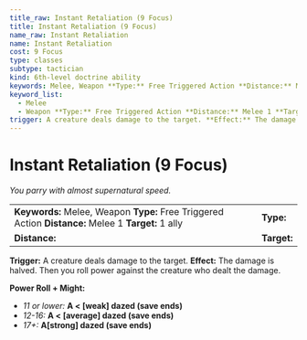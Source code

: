 ```yaml
---
title_raw: Instant Retaliation (9 Focus)
title: Instant Retaliation (9 Focus)
name_raw: Instant Retaliation
name: Instant Retaliation
cost: 9 Focus
type: classes
subtype: tactician
kind: 6th-level doctrine ability
keywords: Melee, Weapon **Type:** Free Triggered Action **Distance:** Melee 1 **Target:** 1 ally
keyword_list:
  - Melee
  - Weapon **Type:** Free Triggered Action **Distance:** Melee 1 **Target:** 1 ally
trigger: A creature deals damage to the target. **Effect:** The damage is halved. Then you roll power against the creature who dealt the damage.
---
```


# Instant Retaliation (9 Focus)

*You parry with almost supernatural speed.*

|                                                                                                      |             |
| :--------------------------------------------------------------------------------------------------- | :---------- |
| **Keywords:** Melee, Weapon **Type:** Free Triggered Action **Distance:** Melee 1 **Target:** 1 ally | **Type:**   |
| **Distance:**                                                                                        | **Target:** |

**Trigger:** A creature deals damage to the target. **Effect:** The damage is halved. Then you roll power against the creature who dealt the damage.

**Power Roll + Might:**

- *11 or lower:* **A \< \[weak\] dazed (save ends)**
- *12-16:* **A \< \[average\] dazed (save ends)**
- *17+:* **A\[strong\] dazed (save ends)**
